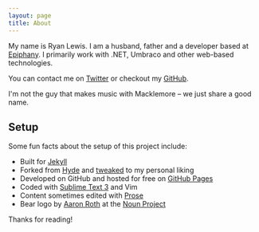 ```yaml
---
layout: page
title: About
---
```


My name is Ryan Lewis. I am a husband, father and a developer based at [Epiphany](http://www.epiphanysearch.co.uk). I primarily work with .NET, Umbraco and other web-based technologies.

You can contact me on [Twitter](http://twitter.com/wpyz) or checkout my [GitHub](http://github.com/ryanlewis).

I'm not the guy that makes music with Macklemore &ndash; we just share a good name.

## Setup

Some fun facts about the setup of this project include:

* Built for [Jekyll](http://jekyllrb.com)
* Forked from [Hyde](https://github.com/poole/hyde) and [tweaked](http://github.com/ryanlewis/ryanlewis.github.io) to my personal liking
* Developed on GitHub and hosted for free on [GitHub Pages](https://pages.github.com)
* Coded with [Sublime Text 3](http://sublimetext.com) and Vim
* Content sometimes edited with [Prose](http://prose.io)
* Bear logo by [Aaron Roth](https://thenounproject.com/aaronroth4/) at the [Noun Project](https://thenounproject.com/)

Thanks for reading!
